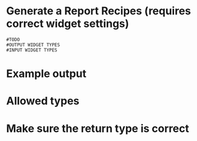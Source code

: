 # Generate a Report Recipes (requires correct widget settings)
    #TODO
    #OUTPUT WIDGET TYPES
    #INPUT WIDGET TYPES

# Example output

# Allowed types

# Make sure the return type is correct

